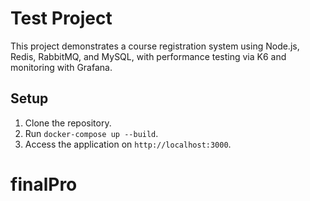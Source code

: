 # Test Project

This project demonstrates a course registration system using Node.js, Redis, RabbitMQ, and MySQL, with performance testing via K6 and monitoring with Grafana.

## Setup

1. Clone the repository.
2. Run `docker-compose up --build`.
3. Access the application on `http://localhost:3000`.
# finalPro
